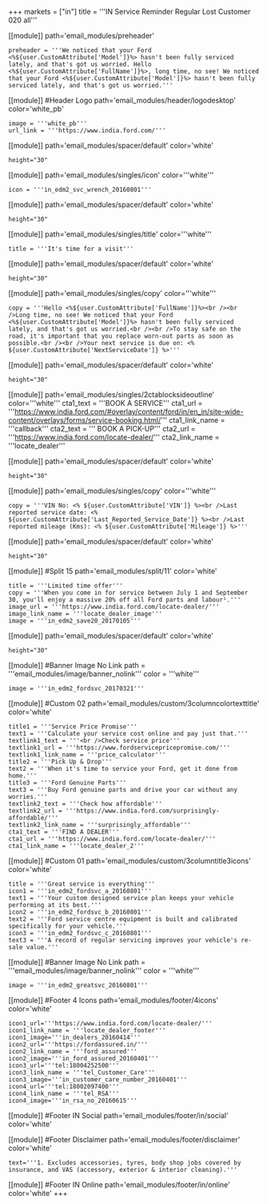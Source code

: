 +++
markets = ["in"]
title = '''IN Service Reminder Regular Lost Customer 020 all'''

[[module]]
path='email_modules/preheader'


	preheader = '''We noticed that your Ford <%${user.CustomAttribute['Model']}%> hasn't been fully serviced lately, and that's got us worried. Hello <%${user.CustomAttribute['FullName']}%>, long time, no see! We noticed that your Ford <%${user.CustomAttribute['Model']}%> hasn't been fully serviced lately, and that's got us worried.'''

[[module]] #Header Logo
path='email_modules/header/logodesktop'
color='white_pb'

	image = '''white_pb'''
	url_link = '''https://www.india.ford.com/'''

[[module]]
path='email_modules/spacer/default'
color='white'

	height="30"

[[module]]
path='email_modules/singles/icon'
color='''white'''

	icon = '''in_edm2_svc_wrench_20160801'''
    
[[module]]
path='email_modules/spacer/default'
color='white'

	height="30"

[[module]]
path='email_modules/singles/title'
color='''white'''

	title = '''It's time for a visit'''   

[[module]]
path='email_modules/spacer/default'
color='white'

	height="30"

[[module]]
path='email_modules/singles/copy'
color='''white'''

	copy = '''Hello <%${user.CustomAttribute['FullName']}%><br /><br />Long time, no see! We noticed that your Ford <%${user.CustomAttribute['Model']}%> hasn't been fully serviced lately, and that's got us worried.<br /><br />To stay safe on the road, it's important that you replace worn-out parts as soon as possible.<br /><br />Your next service is due on: <% ${user.CustomAttribute['NextServiceDate']} %>''' 

[[module]]
path='email_modules/spacer/default'
color='white'

	height="30"
    
[[module]]
path='email_modules/singles/2ctablocksideoutline'
color='''white'''
	cta1_text = '''BOOK A SERVICE'''
	cta1_url = '''https://www.india.ford.com/#overlay/content/ford/in/en_in/site-wide-content/overlays/forms/service-booking.html/'''
	cta1_link_name = '''callback'''
	cta2_text = '''&nbsp;BOOK A PICK-UP'''
	cta2_url = '''https://www.india.ford.com/locate-dealer/'''
	cta2_link_name = '''locate_dealer'''    

[[module]]
path='email_modules/spacer/default'
color='white'

	height="30"

[[module]]
path='email_modules/singles/copy'
color='''white'''

	copy = '''VIN No: <% ${user.CustomAttribute['VIN']} %><br />Last reported service date: <% ${user.CustomAttribute['Last_Reported_Service_Date']} %><br />Last reported mileage (Kms): <% ${user.CustomAttribute['Mileage']} %>'''

[[module]]
path='email_modules/spacer/default'
color='white'

	height="30"

[[module]] #Split 15
path='email_modules/split/11'
color='white'

	title = '''Limited time offer'''
	copy = '''When you come in for service between July 1 and September 30, you'll enjoy a massive 20% off all Ford parts and labour¹.'''
	image_url = '''https://www.india.ford.com/locate-dealer/'''
	image_link_name = '''locate_dealer_image'''
	image = '''in_edm2_save20_20170105'''

[[module]]
path='email_modules/spacer/default'
color='white'

	height="30"

[[module]] #Banner Image No Link
path = '''email_modules/image/banner_nolink'''
color = '''white'''

	image = '''in_edm2_fordsvc_20170321'''

[[module]] #Custom 02
path='email_modules/custom/3columncolortexttitle'
color='white'

	title1 = '''Service Price Promise'''
	text1 = '''Calculate your service cost online and pay just that.'''
	textlink1_text = '''<br />Check service price'''
	textlink1_url = '''https://www.fordservicepricepromise.com/'''
	textlink1_link_name = '''price_calculator'''
	title2 = '''Pick Up & Drop'''
	text2 = '''When it's time to service your Ford, get it done from home.'''
	title3 = '''Ford Genuine Parts'''
	text3 = '''Buy Ford genuine parts and drive your car without any worries.'''
	textlink2_text = '''Check how affordable'''
	textlink2_url = '''https://www.india.ford.com/surprisingly-affordable/'''
	textlink2_link_name = '''surprisingly_affordable'''
	cta1_text = '''FIND A DEALER'''
	cta1_url = '''https://www.india.ford.com/locate-dealer/'''
	cta1_link_name = '''locate_dealer_2'''

[[module]] #Custom 01
path='email_modules/custom/3columntitle3icons'
color='white'

	title = '''Great service is everything'''
	icon1 = '''in_edm2_fordsvc_a_20160801'''
	text1 = '''Your custom designed service plan keeps your vehicle performing at its best.'''
	icon2 = '''in_edm2_fordsvc_b_20160801'''
	text2 = '''Ford service centre equipment is built and calibrated specifically for your vehicle.'''
	icon3 = '''in_edm2_fordsvc_c_20160801'''
	text3 = '''A record of regular servicing improves your vehicle's re-sale value.'''

[[module]] #Banner Image No Link
path = '''email_modules/image/banner_nolink'''
color = '''white'''

	image = '''in_edm2_greatsvc_20160801'''

[[module]] #Footer 4 Icons
path='email_modules/footer/4icons'
color='white'

	icon1_url='''https://www.india.ford.com/locate-dealer/'''
	icon1_link_name = '''locate_dealer_footer'''
	icon1_image='''in_dealers_20160414'''
	icon2_url='''https://fordassured.in/'''
	icon2_link_name = '''ford_assured'''
	icon2_image='''in_ford_assured_20160401'''
	icon3_url='''tel:18004252500'''
	icon3_link_name = '''tel_Customer_Care'''
	icon3_image='''in_customer_care_number_20160401'''
	icon4_url='''tel:18002097400'''
	icon4_link_name = '''tel_RSA'''
	icon4_image='''in_rsa_no_20160615'''

[[module]] #Footer IN Social
path='email_modules/footer/in/social'
color='white'

[[module]] #Footer Disclaimer
path='email_modules/footer/disclaimer'
color='white'

	text='''1. Excludes accessories, tyres, body shop jobs covered by insurance, and VAS (accessory, exterior & interior cleaning).'''

[[module]] #Footer IN Online
path='email_modules/footer/in/online'
color='white'
+++
